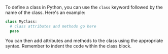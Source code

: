 To define a class in Python, you can use the `class` keyword followed by the name of the class. Here's an example:

```python
class MyClass:
  # class attributes and methods go here
  pass
```

You can then add attributes and methods to the class using the appropriate syntax. Remember to indent the code within the class block.
